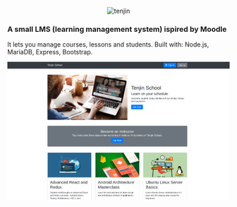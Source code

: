 <p align="center">
    <img
      alt="tenjin"
      src="https://i.imgur.com/RMMcY3N.jpg"
      width="300"
    />
</p>

### A small LMS (learning management system) ispired by Moodle

It lets you manage courses, lessons and students.
Built with: Node.js, MariaDB, Express, Bootstrap.

![example-screenshot](example-screenshot.png)